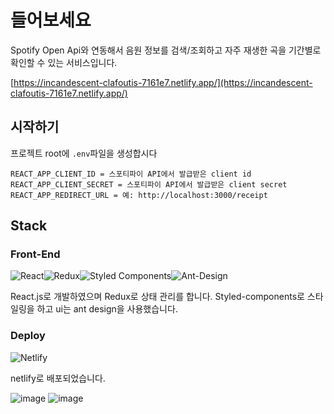 # 들어보세요
Spotify Open Api와 연동해서 음원 정보를 검색/조회하고 자주 재생한 곡을 기간별로 확인할 수 있는 서비스입니다.

[https://incandescent-clafoutis-7161e7.netlify.app/](https://incandescent-clafoutis-7161e7.netlify.app/)

## 시작하기
프로젝트 root에 `.env`파일을 생성합시다
```
REACT_APP_CLIENT_ID = 스포티파이 API에서 발급받은 client id
REACT_APP_CLIENT_SECRET = 스포티파이 API에서 발급받은 client secret
REACT_APP_REDIRECT_URL = 예: http://localhost:3000/receipt
```

## Stack

### Front-End

![React](https://img.shields.io/badge/react-%2320232a.svg?style=for-the-badge&logo=react&logoColor=%2361DAFB)![Redux](https://img.shields.io/badge/redux-%23593d88.svg?style=for-the-badge&logo=redux&logoColor=white)![Styled Components](https://img.shields.io/badge/styled--components-DB7093?style=for-the-badge&logo=styled-components&logoColor=white)![Ant-Design](https://img.shields.io/badge/-AntDesign-%230170FE?style=for-the-badge&logo=ant-design&logoColor=white)

React.js로 개발하였으며 Redux로 상태 관리를 합니다. Styled-components로 스타일링을 하고 ui는 ant design을 사용했습니다.

### Deploy

![Netlify](https://img.shields.io/badge/netlify-%23000000.svg?style=for-the-badge&logo=netlify&logoColor=#00C7B7)

netlify로 배포되었습니다.


![image](https://user-images.githubusercontent.com/65494214/182382740-120cd36b-fb7d-440a-97ac-ab1eb5d60ea2.png)
![image](https://user-images.githubusercontent.com/65494214/182382797-40bc47ed-14c0-4b6b-8ca4-9883251cf46b.png)
